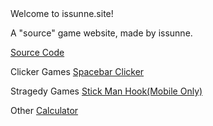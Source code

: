 
 <html>
  



 <body>
 Welcome to issunne.site!
<p>A "source" game website, made by issunne.</p>
 <a href="https://github.com/issunnne/issunne.git">Source Code</a> 

 Clicker Games
<a href="spacebarclicker.html">Spacebar Clicker</a> 

Stragedy Games
<a href="stickmanhook.html">Stick Man Hook(Mobile Only)</a> 

Other
<a href="calculator.html">Calculator</a> 




 

  
 </body>
 </html>
